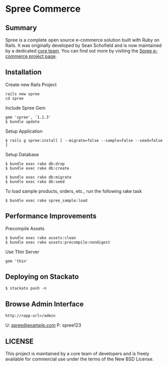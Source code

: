 Spree Commerce 
==============

Summary
-------

Spree is a complete open source e-commerce solution built with Ruby on Rails. It was originally developed by Sean Schofield
and is now maintained by a dedicated [core team](http://spreecommerce.com/core-team).  You can find out more
by visiting the [Spree e-commerce project page](http://spreecommerce.com).

Installation
------------

Create new Rails Project

    rails new spree
    cd spree

Include Spree Gem

    gem 'spree', '1.1.3'
    $ bundle update

Setup Application

    $ rails g spree:install [ --migrate=false --sample=false --seed=false ]

Setup Database

    $ bundle exec rake db:drop
    $ bundle exec rake db:create

    $ bundle exec rake db:migrate
    $ bundle exec rake db:seed

To load sample products, orders, etc., run the following rake task

    $ bundle exec rake spree_sample:load

Performance Improvements
------------------------

Precompile Assets

    $ bundle exec rake assets:clean
    $ bundle exec rake assets:precompile:nondigest

Use Thin Server

    gem 'thin'
    
Deploying on Stackato
---------------------

    $ stackato push -n

Browse Admin Interface
----------------------

    http://<app-url>/admin

U: spree@example.com
P: spree123

LICENSE
-------

This project is maintained by a core team of developers and is freely available for commercial use under the terms of the New BSD License.
